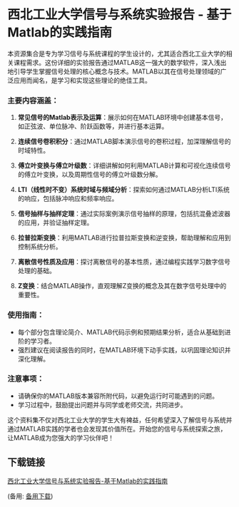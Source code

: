 # 西北工业大学信号与系统实验报告 - 基于Matlab的实践指南

本资源集合是专为学习信号与系统课程的学生设计的，尤其适合西北工业大学的相关课程需求。这份详细的实验报告通过MATLAB这一强大的数学软件，深入浅出地引导学生掌握信号处理的核心概念与技术。MATLAB以其在信号处理领域的广泛应用而闻名，是学习和实现这些理论的绝佳工具。

### 主要内容涵盖：

1. **常见信号的Matlab表示及运算**：展示如何在MATLAB环境中创建基本信号，如正弦波、单位脉冲、阶跃函数等，并进行基本运算。
   
2. **连续信号卷积积分**：通过MATLAB脚本演示信号的卷积过程，加深理解信号的时域特性。

3. **傅立叶变换与傅立叶级数**：详细讲解如何利用MATLAB计算和可视化连续信号的傅立叶变换，以及周期性信号的傅立叶级数分解。

4. **LTI（线性时不变）系统时域与频域分析**：探索如何通过MATLAB分析LTI系统的响应，包括脉冲响应和频率响应。

5. **信号抽样与抽样定理**：通过实际案例演示信号抽样的原理，包括抗混叠滤波器的应用，并验证抽样定理。

6. **拉普拉斯变换**：利用MATLAB进行拉普拉斯变换和逆变换，帮助理解和应用到控制系统分析。

7. **离散信号性质及应用**：探讨离散信号的基本性质，通过编程实践学习数字信号处理的基础。

8. **Z变换**：结合MATLAB操作，直观理解Z变换的概念及其在数字信号处理中的重要性。

### 使用指南：
- 每个部分包含理论简介、MATLAB代码示例和预期结果分析，适合从基础到进阶的学习者。
- 强烈建议在阅读报告的同时，在MATLAB环境下动手实践，以巩固理论知识并深化理解。

### 注意事项：
- 请确保你的MATLAB版本兼容所附代码，以避免运行时可能遇到的问题。
- 学习过程中，鼓励提出问题并与同学或老师交流，共同进步。

这个资料集不仅对西北工业大学的学生大有裨益，任何希望深入了解信号与系统并通过MATLAB实践的学者也会发现其价值所在。开始您的信号与系统探索之旅，让MATLAB成为您强大的学习伙伴吧！

## 下载链接
[西北工业大学信号与系统实验报告-基于Matlab的实践指南](https://pan.quark.cn/s/77750c932fee) 

(备用: [备用下载](https://pan.baidu.com/s/1UoH--9rqKGG9zgOvhmWVqg?pwd=1234))
